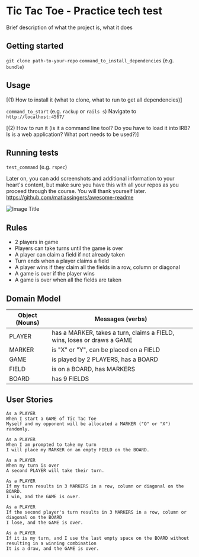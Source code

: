 # Tic Tac Toe - Practice tech test

Brief description of what the project is, what it does

## Getting started

`git clone path-to-your-repo`
`command_to_install_dependencies` (e.g. `bundle`)

## Usage
[(1) How to install it (what to clone, what to run to get all dependencies)]

`command_to_start` (e.g. `rackup` or `rails s`)
Navigate to `http://localhost:4567/`

[(2) How to run it (is it a command line tool? Do you have to load it into IRB? Is is a web application? What port needs to be used?)]

## Running tests

`test_command` (e.g. `rspec`)

Later on, you can add screenshots and additional information to your heart's content, but make sure you have this with all your repos as you proceed through the course. You will thank yourself later.
https://github.com/matiassingers/awesome-readme

![Image Title](image.png)

## Rules
* 2 players in game
* Players can take turns until the game is over
* A player can claim a field if not already taken
* Turn ends when a player claims a field
* A player wins if they claim all the fields in a row, column or diagonal
* A game is over if the player wins
* A game is over when all the fields are taken

## Domain Model

|  Object (Nouns) | Messages (verbs)   |  
|---|---|
|  PLAYER | has a MARKER, takes a turn, claims a FIELD, wins, loses or draws a GAME   |  
|MARKER |is "X" or "Y", can be placed on a FIELD|
|  GAME | is played by 2 PLAYERS, has a BOARD  |   
|  FIELD | is on a BOARD, has MARKERS   |
| BOARD| has 9 FIELDS |

## User Stories

```
As a PLAYER
When I start a GAME of Tic Tac Toe
Myself and my opponent will be allocated a MARKER ("O" or "X") randomly.

As a PLAYER
When I am prompted to take my turn
I will place my MARKER on an empty FIELD on the BOARD.

As a PLAYER
When my turn is over
A second PLAYER will take their turn.

As a PLAYER
If my turn results in 3 MARKERS in a row, column or diagonal on the BOARD.
I win, and the GAME is over.

As a PLAYER
If the second player's turn results in 3 MARKERS in a row, column or diagonal on the BOARD
I lose, and the GAME is over.

As a PLAYER
If it is my turn, and I use the last empty space on the BOARD without resulting in a winning combination
It is a draw, and the GAME is over.

```
